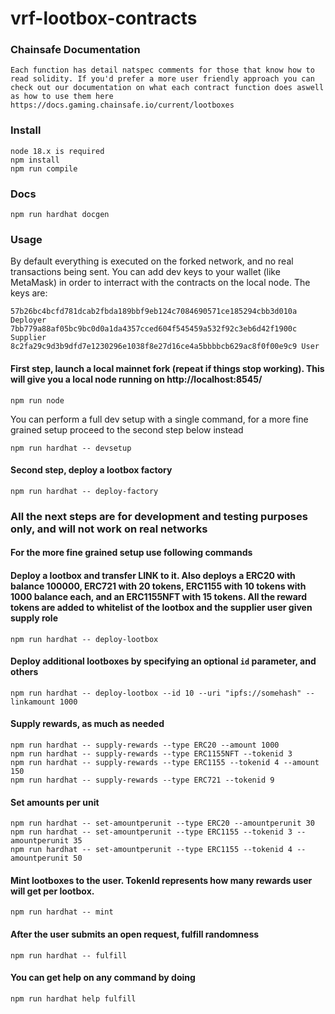 # vrf-lootbox-contracts

### Chainsafe Documentation
    Each function has detail natspec comments for those that know how to read solidity. If you'd prefer a more user friendly approach you can check out our documentation on what each contract function does aswell as how to use them here https://docs.gaming.chainsafe.io/current/lootboxes

### Install

    node 18.x is required
    npm install
    npm run compile

### Docs

    npm run hardhat docgen

### Usage

By default everything is executed on the forked network, and no real transactions being sent.
You can add dev keys to your wallet (like MetaMask) in order to interract with the contracts on the local node.
The keys are:

    57b26bc4bcfd781dcab2fbda189bbf9eb124c7084690571ce185294cbb3d010a Deployer
    7bb779a88af05bc9bc0d0a1da4357cced604f545459a532f92c3eb6d42f1900c Supplier
    8c2fa29c9d3b9dfd7e1230296e1038f8e27d16ce4a5bbbbcb629ac8f0f00e9c9 User

#### First step, launch a local mainnet fork (repeat if things stop working). This will give you a local node running on http://localhost:8545/

    npm run node

You can perform a full dev setup with a single command, for a more fine grained setup proceed to the second step below instead

    npm run hardhat -- devsetup

#### Second step, deploy a lootbox factory

    npm run hardhat -- deploy-factory

### All the next steps are for development and testing purposes only, and will not work on real networks

#### For the more fine grained setup use following commands
#### Deploy a lootbox and transfer LINK to it. Also deploys a ERC20 with balance 100000, ERC721 with 20 tokens, ERC1155 with 10 tokens with 1000 balance each, and an ERC1155NFT with 15 tokens. All the reward tokens are added to whitelist of the lootbox and the supplier user given supply role

    npm run hardhat -- deploy-lootbox

#### Deploy additional lootboxes by specifying an optional `id` parameter, and others

    npm run hardhat -- deploy-lootbox --id 10 --uri "ipfs://somehash" --linkamount 1000

#### Supply rewards, as much as needed

    npm run hardhat -- supply-rewards --type ERC20 --amount 1000
    npm run hardhat -- supply-rewards --type ERC1155NFT --tokenid 3
    npm run hardhat -- supply-rewards --type ERC1155 --tokenid 4 --amount 150
    npm run hardhat -- supply-rewards --type ERC721 --tokenid 9

#### Set amounts per unit 

    npm run hardhat -- set-amountperunit --type ERC20 --amountperunit 30
    npm run hardhat -- set-amountperunit --type ERC1155 --tokenid 3 --amountperunit 35
    npm run hardhat -- set-amountperunit --type ERC1155 --tokenid 4 --amountperunit 50

#### Mint lootboxes to the user. TokenId represents how many rewards user will get per lootbox.

    npm run hardhat -- mint

#### After the user submits an open request, fulfill randomness

    npm run hardhat -- fulfill

#### You can get help on any command by doing

    npm run hardhat help fulfill

